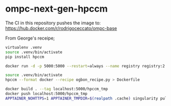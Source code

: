 # ompc-next-gen-hpccm

The CI in this repository pushes the image to:
https://hub.docker.com/r/rodrigoceccato/ompc-base


From George's receipe;

```sh
virtualenv .venv
source .venv/bin/activate
pip install hpccm
```

```sh
docker run -d -p 5000:5000 --restart=always --name registry registry:2
```

```sh
source .venv/bin/activate
hpccm --format docker --recipe ogbon_recipe.py > Dockerfile
```

```sh
docker build . --tag localhost:5000/hpccm_tmp
docker push localhost:5000/hpccm_tmp
APPTAINER_NOHTTPS=1 APPTAINER_TMPDIR=$(realpath .cache) singularity pull docker://localhost:5000/hpccm_tmp
```
